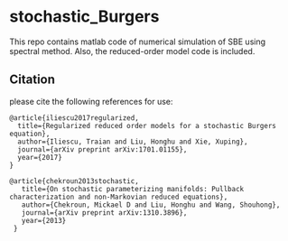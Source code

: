# stochastic_Burgers

This repo contains matlab code of numerical simulation of SBE using spectral method.
Also, the reduced-order model code is included.


## Citation
please cite the following references for use: 

    @article{iliescu2017regularized,
      title={Regularized reduced order models for a stochastic Burgers equation},
      author={Iliescu, Traian and Liu, Honghu and Xie, Xuping},
      journal={arXiv preprint arXiv:1701.01155},
      year={2017}
    }

    @article{chekroun2013stochastic,
       title={On stochastic parameterizing manifolds: Pullback characterization and non-Markovian reduced equations},
       author={Chekroun, Mickael D and Liu, Honghu and Wang, Shouhong},
       journal={arXiv preprint arXiv:1310.3896},
       year={2013}
     }
